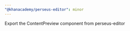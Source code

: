 ```yaml
---
"@khanacademy/perseus-editor": minor
---
```


Export the ContentPreview component from perseus-editor
